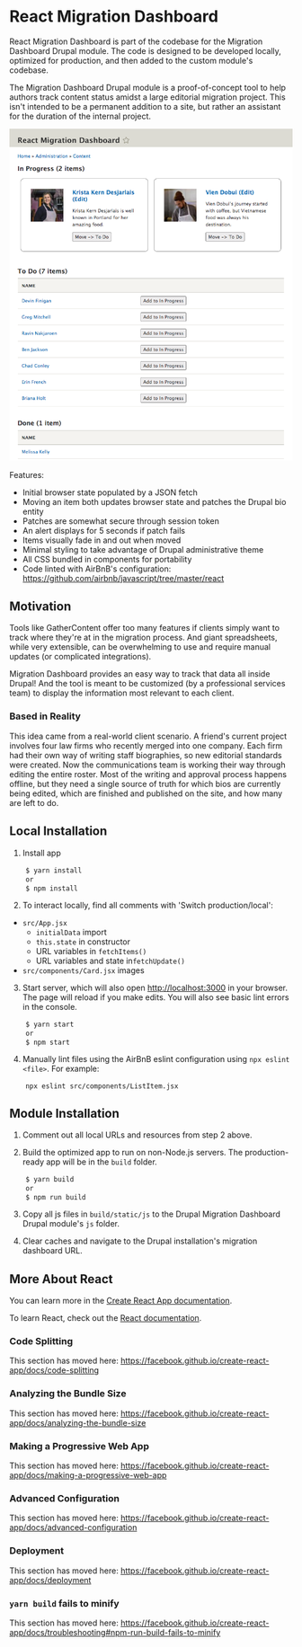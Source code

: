 # React Migration Dashboard

React Migration Dashboard is part of the codebase for the Migration Dashboard Drupal module. The code is designed to be developed locally, optimized for production, and then added to the custom module's codebase.

The Migration Dashboard Drupal module is a proof-of-concept tool to help authors track content status amidst a large editorial migration project. This isn't intended to be a permanent addition to a site, but rather an assistant for the duration of the internal project.

<img src="/public/images/dashboard-screenshot.png" alt="Migration Dashboard screen" />


Features:
- Initial browser state populated by a JSON fetch
- Moving an item both updates browser state and patches the Drupal bio entity 
- Patches are somewhat secure through session token
- An alert displays for 5 seconds if patch fails
- Items visually fade in and out when moved
- Minimal styling to take advantage of Drupal administrative theme
- All CSS bundled in components for portability
- Code linted with AirBnB's configuration: https://github.com/airbnb/javascript/tree/master/react

## Motivation
Tools like GatherContent offer too many features if clients simply want to track where they're at in the migration process. And giant spreadsheets, while very extensible, can be overwhelming to use and require manual updates (or complicated integrations).

Migration Dashboard provides an easy way to track that data all inside Drupal! And the tool is meant to be customized (by a professional services team) to display the information most relevant to each client.

### Based in Reality
This idea came from a real-world client scenario. A friend's current project involves four law firms who recently merged into one company. Each firm had their own way of writing staff biographies, so new editorial standards were created. Now the communications team is working their way through editing the entire roster. Most of the writing and approval process happens offline, but they need a single source of truth for which bios are currently being edited, which are finished and published on the site, and how many are left to do.

## Local Installation
1. Install app
```
    $ yarn install 
    or 
    $ npm install
```
2. To interact locally, find all comments with 'Switch production/local':
- `src/App.jsx`
  - `initialData` import
  - `this.state` in constructor
  - URL variables in `fetchItems()`
  - URL variables and state in`fetchUpdate()`
- `src/components/Card.jsx` images

3. Start server, which will also open [http://localhost:3000](http://localhost:3000) in your browser. The page will reload if you make edits. You will also see basic lint errors in the console.
```
    $ yarn start 
    or 
    $ npm start
```

4. Manually lint files using the AirBnB eslint configuration using `npx eslint <file>`. For example:
```
    npx eslint src/components/ListItem.jsx
```

## Module Installation
1. Comment out all local URLs and resources from step 2 above.

2. Build the optimized app to run on non-Node.js servers. The production-ready app will be in the `build` folder. 
```
    $ yarn build 
    or 
    $ npm run build
```

3. Copy all js files in `build/static/js` to the Drupal Migration Dashboard Drupal module's `js` folder.

4. Clear caches and navigate to the Drupal installation's migration dashboard URL. 

## More About React

You can learn more in the [Create React App documentation](https://facebook.github.io/create-react-app/docs/getting-started).

To learn React, check out the [React documentation](https://reactjs.org/).

### Code Splitting

This section has moved here: https://facebook.github.io/create-react-app/docs/code-splitting

### Analyzing the Bundle Size

This section has moved here: https://facebook.github.io/create-react-app/docs/analyzing-the-bundle-size

### Making a Progressive Web App

This section has moved here: https://facebook.github.io/create-react-app/docs/making-a-progressive-web-app

### Advanced Configuration

This section has moved here: https://facebook.github.io/create-react-app/docs/advanced-configuration

### Deployment

This section has moved here: https://facebook.github.io/create-react-app/docs/deployment

### `yarn build` fails to minify

This section has moved here: https://facebook.github.io/create-react-app/docs/troubleshooting#npm-run-build-fails-to-minify
